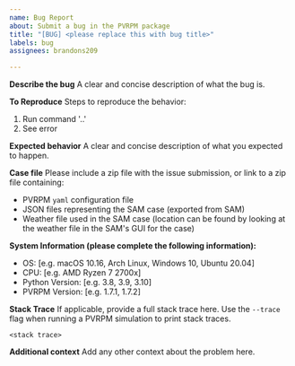 ```yaml
---
name: Bug Report
about: Submit a bug in the PVRPM package
title: "[BUG] <please replace this with bug title>"
labels: bug
assignees: brandons209

---
```


**Describe the bug**
A clear and concise description of what the bug is.

**To Reproduce**
Steps to reproduce the behavior:
1. Run command '..'
2. See error

**Expected behavior**
A clear and concise description of what you expected to happen.

**Case file**
Please include a zip file with the issue submission, or link to a zip file containing:
  - PVRPM `yaml` configuration file
  - JSON files representing the SAM case (exported from SAM)
  - Weather file used in the SAM case (location can be found by looking at the weather file in the SAM's GUI for the case)

**System Information (please complete the following information):**
 - OS: [e.g. macOS 10.16, Arch Linux, Windows 10, Ubuntu 20.04]
 - CPU: [e.g. AMD Ryzen 7 2700x] 
 - Python Version: [e.g. 3.8, 3.9, 3.10]
 - PVRPM Version: [e.g. 1.7.1, 1.7.2]

**Stack Trace**
If applicable, provide a full stack trace here. Use the `--trace` flag when running a PVRPM simulation to print stack traces.
```
<stack trace>
```

**Additional context**
Add any other context about the problem here.
